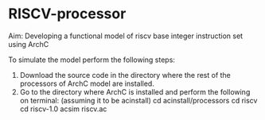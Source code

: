 # RISCV-processor
Aim: Developing a functional model of riscv base integer instruction set using ArchC

To simulate the model perform the following steps:
1. Download the source code in the directory where the rest of the processors of ArchC model are installed.
2. Go to the directory where ArchC is installed and perform the following on terminal: 
    (assuming it to be acinstall)
    cd acinstall/processors
    cd riscv
    cd riscv-1.0
    acsim riscv.ac




